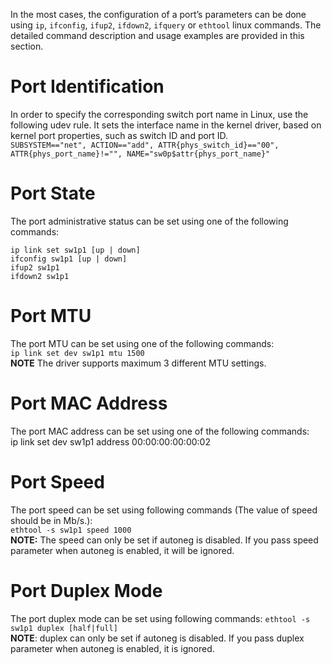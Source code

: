 In the most cases, the configuration of a port’s parameters can be done using `ip`, `ifconfig`, `ifup2`, `ifdown2`, `ifquery` or `ethtool` linux commands. The detailed command description and usage examples are provided in this section.  
# Port Identification   
In order to specify the corresponding switch port name in Linux, use the following udev rule. It sets the interface name in the kernel driver, based on kernel port properties, such as switch ID and port ID.  
`SUBSYSTEM=="net", ACTION=="add", ATTR{phys_switch_id}=="00", ATTR{phys_port_name}!="", NAME="sw0p$attr{phys_port_name}"`  

# Port State  
The port administrative status can be set using one of the following commands:
```
ip link set sw1p1 [up | down]
ifconfig sw1p1 [up | down]
ifup2 sw1p1
ifdown2 sw1p1
```
# Port MTU  
The port MTU can be set using one of the following commands:  
`ip link set dev sw1p1 mtu 1500`  
**NOTE** The driver supports maximum 3 different MTU settings.

# Port MAC Address  
The port MAC address can be set using one of the following commands:  
ip link set dev sw1p1 address 00:00:00:00:00:02  

# Port Speed
The port speed can be set using following commands (The value of speed should be in Mb/s.):  
`ethtool -s sw1p1 speed 1000`   
**NOTE:** The speed can only be set if autoneg is disabled. If you pass speed parameter when autoneg is enabled, it will be ignored.  

# Port Duplex Mode
The port duplex mode can be set using following commands:
`ethtool -s sw1p1 duplex [half|full]`  
**NOTE**: duplex can only be set if autoneg is disabled. If you pass duplex parameter when autoneg is enabled, it is ignored.  


